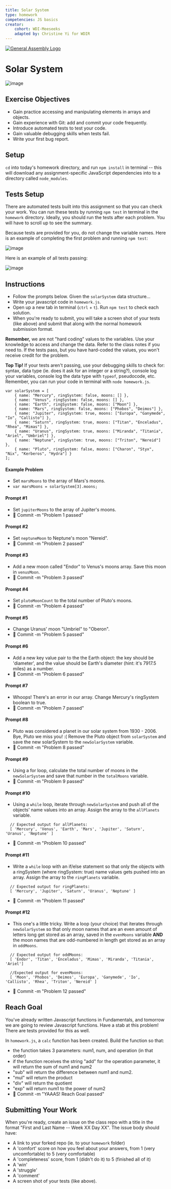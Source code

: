 ```yaml
---
title: Solar System
type: homework
competencies: JS basics
creator:
    cohort: WDI-Meeseeks
    adapted by: Christine Yi for WDIR
---
```


[![General Assembly Logo](https://camo.githubusercontent.com/1a91b05b8f4d44b5bbfb83abac2b0996d8e26c92/687474703a2f2f692e696d6775722e636f6d2f6b6538555354712e706e67)](https://generalassemb.ly/education/web-development-immersive)

# Solar System

![image](http://www.swindonstargazers.com/beginners/solarsystem.jpg)

## Exercise Objectives
* Gain practice accessing and manipulating elements in arrays and objects.
* Gain experience with Git: add and commit your code frequently.
* Introduce automated tests to test your code.
* Gain valuable debugging skills when tests fail.
* Write your first bug report.

## Setup

`cd` into today's homework directory, and run `npm install` in terminal -- this will download any assignment-specific JavaScript dependencies into to a directory called `node_modules`.


## Tests Setup

There are automated tests built into this assignment so that you can check your work. You can run these tests by running `npm test` in terminal in the `homework` directory. Ideally, you should run the tests after each problem. You will have to scroll up to see the summary.

Because tests are provided for you, do not change the variable names. Here is an example of completing the first problem and running `npm test`:

![image](https://i.imgur.com/wQgmE2x.png)

Here is an example of all tests passing:

![image](https://i.imgur.com/VLT9b1i.png)


## Instructions

- Follow the prompts below. Given the `solarSystem` data structure...
- Write your javascript code in `homework.js`.
- Open up a new tab in terminal (`ctrl` + `t`). Run `npm test` to check each solution.
- When you're ready to submit, you will take a screen shot of your tests (like above) and submit that along with the normal homework submission format.

**Remember,** we are not "hard coding" values to the variables. Use your knowledge to access and change the data. Refer to the class notes if you need to. If the tests pass, but you have hard-coded the values, you won't receive credit for the problem.

**Top Tip!** If your tests aren't passing, use your debugging skills to check for: syntax, data type (ie. does it ask for an integer or a string?), console log your variables, console log the data type with `typeof`, pseudocode, etc. Remember, you can run your code in terminal with `node homework.js`.


```
var solarSystem = [
    { name: "Mercury", ringSystem: false, moons: [] },
    { name: "Venus", ringSystem: false, moons: [] },
    { name: "Earth", ringSystem: false, moons: ["Moon"] },
    { name: "Mars", ringSystem: false, moons: ["Phobos", "Deimos"] },
    { name: "Jupiter", ringSystem: true, moons: ["Europa", "Ganymede", "Io", "Callisto"] },
    { name: "Saturn", ringSystem: true, moons: ["Titan", "Enceladus", "Rhea", "Mimas"] },
    { name: "Uranus", ringSystem: true, moons: ["Miranda", "Titania", "Ariel", "Umbriel"] },
    { name: "Neptune", ringSystem: true, moons: ["Triton", "Nereid"] },
    { name: "Pluto", ringSystem: false, moons: ["Charon", "Styx", "Nix", "Kerberos", "Hydra"] }
];
```

#### Example Problem
* Set `marsMoons` to the array of Mars's moons.
* `var marsMoons = solarSystem[3].moons;`


#### Prompt #1
* Set `jupiterMoons` to the array of Jupiter's moons.
* :dart: Commit -m "Problem 1 passed"

#### Prompt #2
* Set `neptuneMoon` to Neptune's moon "Nereid".
* :dart: Commit -m "Problem 2 passed"

#### Prompt #3
* Add a new moon called "Endor" to Venus's moons array. Save this moon in `venusMoon`.
* :dart: Commit -m "Problem 3 passed"

#### Prompt #4
* Set `plutoMoonCount` to the total number of Pluto's moons.
* :dart: Commit -m "Problem 4 passed"

#### Prompt #5
* Change Uranus' moon "Umbriel" to "Oberon".
* :dart: Commit -m "Problem 5 passed"

#### Prompt #6
* Add a new key value pair to the the Earth object: the key should be 'diameter', and the value should be Earth's diameter (hint: it's 7917.5 miles) as a number.
* :dart: Commit -m "Problem 6 passed"

#### Prompt #7
* Whoops! There's an error in our array. Change Mercury's ringSystem boolean to true.
* :dart: Commit -m "Problem 7 passed"

#### Prompt #8
* Pluto was considered a planet in our solar system from 1930 - 2006. Bye, Pluto we miss you! :( Remove the Pluto object from `solarSystem` and save the new solarSystem to the `newSolarSystem` variable.
* :dart: Commit -m "Problem 8 passed"

#### Prompt #9
* Using a for loop, calculate the total number of moons in the `newSolarSystem` and save that number in the `totalMoons` variable.
* :dart: Commit -m "Problem 9 passed"

#### Prompt #10
* Using a `while` loop, iterate through `newSolarSystem` and push all of the objects' name values into an array. Assign the array to the `allPlanets` variable.

```
  // Expected output for allPlanets:
  [ 'Mercury', 'Venus', 'Earth', 'Mars', 'Jupiter', 'Saturn', 'Uranus', 'Neptune' ]
```

* :dart: Commit -m "Problem 10 passed"

#### Prompt #11
* Write a `while` loop with an if/else statement so that only the objects with a ringSystem (where ringSystem: true) name values gets pushed into an array. Assign the array to the `ringPlanets` variable.

```
  // Expected output for ringPlanets:
  [ 'Mercury', 'Jupiter', 'Saturn', 'Uranus', 'Neptune' ]
```

* :dart: Commit -m "Problem 11 passed"

#### Prompt #12
* This one's a little tricky. Write a loop (your choice) that iterates through `newSolarSystem` so that only moon names that are an even amount of letters long get stored as an array, saved in the `evenMoons` variable **AND** the moon names that are odd-numbered in length get stored as an array in `oddMoons`.

```
  // Expected output for oddMoons:
  [ 'Endor', 'Titan', 'Enceladus', 'Mimas', 'Miranda', 'Titania', 'Ariel']

  //Expected output for evenMoons:
  [ 'Moon', 'Phobos', 'Deimos', 'Europa', 'Ganymede', 'Io', 'Callisto', 'Rhea', 'Triton', 'Nereid' ]
```

* :dart: Commit -m "Problem 12 passed"

## Reach Goal

You've already written Javascript functions in Fundamentals, and tomorrow we are going to review Javascript functions. Have a stab at this problem! There are tests provided for this as well.

In `homework.js`, a `calc` function has been created. Build the function so that:
  * the function takes 3 parameters: num1, num, and operation (in that order)
  * if the function receives the string "add" for the operation parameter, it will return the sum of num1 and num2
  * "sub" will return the difference between num1 and num2.
  * "mul" will return the product
  * "div" will return the quotient
  * "exp" will return num1 to the power of num2
  * :dart: Commit -m "YAAAS! Reach Goal passed"

## Submitting Your Work

  When you're ready, create an issue on the class repo with
  a title in the format "First and Last Name -- Week XX Day XX".
  The issue body should have:

  *   A link to your forked repo (ie. to your `homework` folder)
  *   A 'comfort' score on how you feel about your answers, from 1 (very
      uncomfortable) to 5 (very comfortable)
  *   A 'completeness' score, from 1 (didn't do it) to 5 (finished all of it)    
  *   A 'win'
  *   A 'struggle'
  *   A 'comment'
  *   A screen shot of your tests (like above).
